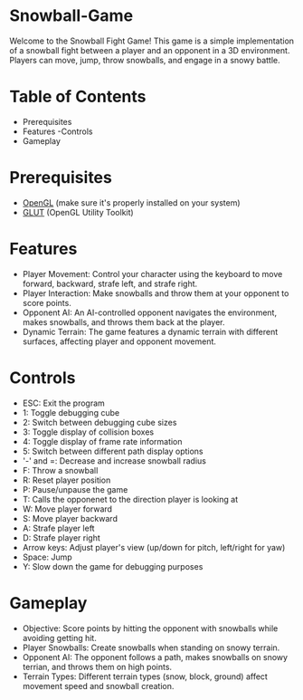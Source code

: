 # Snowball-Game

Welcome to the Snowball Fight Game! This game is a simple implementation of a snowball fight between a player and an opponent in a 3D environment. Players can move, jump, throw snowballs, and engage in a snowy battle.


# Table of Contents
- Prerequisites
- Features
-Controls
- Gameplay


# Prerequisites

- [OpenGL](https://www.opengl.org/) (make sure it's properly installed on your system)
- [GLUT](https://www.opengl.org/resources/libraries/glut/) (OpenGL Utility Toolkit)



# Features

- Player Movement: Control your character using the keyboard to move forward, backward, strafe left, and strafe right.
- Player Interaction: Make snowballs and throw them at your opponent to score points.
- Opponent AI: An AI-controlled opponent navigates the environment, makes snowballs, and throws them back at the player.
- Dynamic Terrain: The game features a dynamic terrain with different surfaces, affecting player and opponent movement.

# Controls

- ESC: Exit the program
- 1: Toggle debugging cube
- 2: Switch between debugging cube sizes
- 3: Toggle display of collision boxes
- 4: Toggle display of frame rate information
- 5: Switch between different path display options
- '-' and =: Decrease and increase snowball radius
- F: Throw a snowball
- R: Reset player position
- P: Pause/unpause the game
- T: Calls the opponenet to the direction player is looking at 
- W: Move player forward
- S: Move player backward
- A: Strafe player left
- D: Strafe player right
- Arrow keys: Adjust player's view (up/down for pitch, left/right for yaw)
- Space: Jump
- Y: Slow down the game for debugging purposes


# Gameplay

- Objective: Score points by hitting the opponent with snowballs while avoiding getting hit.
- Player Snowballs: Create snowballs when standing on snowy terrain.
- Opponent AI: The opponent follows a path, makes snowballs on snowy terrian, and throws them on high points.
- Terrain Types: Different terrain types (snow, block, ground) affect movement speed and snowball creation.
